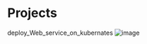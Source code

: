 # Projects
deploy_Web_service_on_kubernates
![image](https://github.com/karan-karan/Projects/assets/88554113/8f2a77be-3c5b-408a-b210-8ec420038286)
